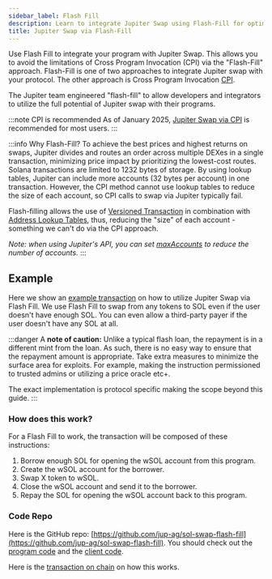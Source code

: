 ```yaml
---
sidebar_label: Flash Fill
description: Learn to integrate Jupiter Swap using Flash-Fill for optimal crypto transactions. Discover unmatched efficiency!
title: Jupiter Swap via Flash-Fill
---
```


<head>
    <title>Jupiter Swap Flash Fill Documentation: Full Explanation</title>
    <meta name="twitter:card" content="summary" />
</head>



Use Flash Fill to integrate your program with Jupiter Swap. This allows you to avoid the limitations of Cross Program Invocation (CPI) via the "Flash-Fill" approach. Flash-Fill is one of two approaches to integrate Jupiter swap with your protocol. The other approach is Cross Program Invocation [CPI](/docs/APIs/cpi).

The Jupiter team engineered "flash-fill" to allow developers and integrators to utilize the full potential of Jupiter swap with their programs.

:::note CPI is recommended
As of January 2025, [Jupiter Swap via CPI](./cpi) is recommended for most users.
:::

:::info Why Flash-Fill?
To achieve the best prices and highest returns on swaps, Jupiter divides and routes an order across multiple DEXes in a single transaction, minimizing price impact by prioritizing the lowest-cost routes. Solana transactions are limited to 1232 bytes of storage. By using lookup tables, Jupiter can include more accounts (32 bytes per account) in one transaction. However, the CPI method cannot use lookup tables to reduce the size of each account, so CPI calls to swap via Jupiter typically fail.

Flash-filling allows the use of [Versioned Transaction](https://docs.solana.com/developing/versioned-transactions) in combination with [Address Lookup Tables](https://docs.solana.com/developing/lookup-tables), thus, reducing the "size" of each account - something we can't do via the CPI approach.

_Note: when using Jupiter's API, you can set [maxAccounts](/docs/APIs/swap-api#using-maxaccounts) to reduce the number of accounts._
:::

## Example

Here we show an [example transaction](https://solscan.io/tx/4psWiUFGdRhKqi1UXSWrpoM3RCJWAXpz6CTpsd5fZwjr8nEpLiZVuiyaERj95hUNnm6dhfxircLgAqCbHV3wCVpT) on how to utilize Jupiter Swap via Flash Fill. We use Flash Fill to swap from any tokens to SOL even if the user doesn't have enough SOL. You can even allow a third-party payer if the user doesn't have any SOL at all.

:::danger
A **note of caution:** Unlike a typical flash loan, the repayment is in a different mint from the loan. As such, there is no easy way to ensure that the repayment amount is appropriate. Take extra measures to minimize the surface area for exploits. For example, making the instruction permissioned to trusted admins or utilizing a price oracle etc+.

The exact implementation is protocol specific making the scope beyond this guide.
:::

### How does this work?
For a Flash Fill to work, the transaction will be composed of these instructions:

1. Borrow enough SOL for opening the wSOL account from this program.
2. Create the wSOL account for the borrower.
3. Swap X token to wSOL.
4. Close the wSOL account and send it to the borrower.
5. Repay the SOL for opening the wSOL account back to this program.

### Code Repo

Here is the GitHub repo: [https://github.com/jup-ag/sol-swap-flash-fill](https://github.com/jup-ag/sol-swap-flash-fill). You should check out the [program code](https://github.com/jup-ag/sol-swap-flash-fill/blob/main/programs/flash-fill/src/lib.rs) and the [client code](https://github.com/jup-ag/sol-swap-flash-fill/blob/main/cli/flash-fill.ts).

Here is the [transaction on chain](https://solscan.io/tx/4psWiUFGdRhKqi1UXSWrpoM3RCJWAXpz6CTpsd5fZwjr8nEpLiZVuiyaERj95hUNnm6dhfxircLgAqCbHV3wCVpT) on how this works.
